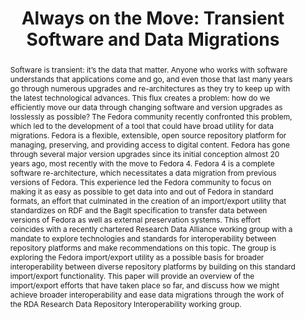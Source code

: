 ---
abstract: 'Software is transient: it’s the data that matter. Anyone who works with
  software understands that applications come and go, and even those that last many
  years go through numerous upgrades and re-architectures as they try to keep up with
  the latest technological advances. This flux creates a problem: how do we efficiently
  move our data through changing software and version upgrades as losslessly as possible?
  The Fedora community recently confronted this problem, which led to the development
  of a tool that could have broad utility for data migrations.

  Fedora is a flexible, extensible, open source repository platform for managing,
  preserving, and providing access to digital content. Fedora has gone through several
  major version upgrades since its initial conception almost 20 years ago, most recently
  with the move to Fedora 4. Fedora 4 is a complete software re-architecture, which
  necessitates a data migration from previous versions of Fedora. This experience
  led the Fedora community to focus on making it as easy as possible to get data into
  and out of Fedora in standard formats, an effort that culminated in the creation
  of an import/export utility that standardizes on RDF and the BagIt specification
  to transfer data between versions of Fedora as well as external preservation systems.
  This effort coincides with a recently chartered Research Data Alliance working group
  with a mandate to explore technologies and standards for interoperability between
  repository platforms and make recommendations on this topic. The group is exploring
  the Fedora import/export utility as a possible basis for broader interoperability
  between diverse repository platforms by building on this standard import/export
  functionality. This paper will provide an overview of the import/export efforts
  that have taken place so far, and discuss how we might achieve broader interoperability
  and ease data migrations through the work of the RDA Research Data Repository Interoperability
  working group.'
creators:
- David Wilcox
date: null
document_url: https://services.phaidra.univie.ac.at/api/object/o:931092/download
grand_parent: iPRES
institutions: []
keywords:
- kyoto
landing_page_url: https://phaidra.univie.ac.at/o:931092
language: eng
layout: publication
license: CC BY-SA 4.0 International
notes_url: null
parent: iPRES 2017
publication_type: paper
size: 85650
slides_url: null
source_name: iPRES
stream_url: null
title: 'Always on the Move: Transient Software and Data Migrations'
year: 2017
---
